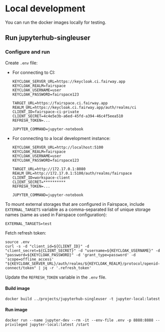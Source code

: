 # Local development

You can run the docker images locally for testing.

## Run jupyterhub-singleuser

### Configure and run

Create `.env` file:

- For connecting to CI:
    ```shell
    KEYCLOAK_SERVER_URL=https://keycloak.ci.fairway.app
    KEYCLOAK_REALM=fairspace
    KEYCLOAK_USERNAME=user
    KEYCLOAK_PASSWORD=fairspace123

    TARGET_URL=https://fairspace.ci.fairway.app
    REALM_URL=https://keycloak.ci.fairway.app/auth/realms/ci
    CLIENT_ID=fairspace-ci-private
    CLIENT_SECRET=4c4e5e3b-a6ed-45fd-a394-46c4f5eea510
    REFRESH_TOKEN=...
    
    JUPYTER_COMMAND=jupyter-notebook
    ```
- For connecting to a local development instance:
    ```shell
    KEYCLOAK_SERVER_URL=http://localhost:5100
    KEYCLOAK_REALM=fairspace
    KEYCLOAK_USERNAME=user
    KEYCLOAK_PASSWORD=fairspace123
    
    TARGET_URL=http://172.17.0.1:8080
    REALM_URL=http://172.17.0.1:5100/auth/realms/fairspace
    CLIENT_ID=workspace-client
    CLIENT_SECRET=**********
    REFRESH_TOKEN=...
    
    JUPYTER_COMMAND=jupyter-notebook
    ```

To mount external storages that are configured in Fairspace, include `EXTERNAL_TARGETS` variable
as a comma-separated list of unique storage names (same as used in Fairspace configuration):
```shell
EXTERNAL_TARGETS=test
```

Fetch refresh token:

```shell
source .env
curl -s -d "client_id=${CLIENT_ID}" -d "client_secret=${CLIENT_SECRET}" -d "username=${KEYCLOAK_USERNAME}" -d "password=${KEYCLOAK_PASSWORD}" -d 'grant_type=password' -d 'scope=offline_access' "${KEYCLOAK_SERVER_URL}/auth/realms/${KEYCLOAK_REALM}/protocol/openid-connect/token" | jq -r '.refresh_token'
```

Update the `REFRESH_TOKEN` variable in the `.env` file.

#### Build image
```shell
docker build ../projects/jupyterhub-singleuser -t jupyter-local:latest
```

#### Run image

```shell
docker run --name jupyter-dev --rm -it --env-file .env -p 8888:8888 --privileged jupyter-local:latest /start
```
